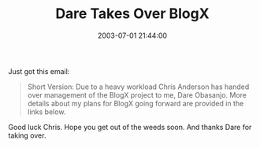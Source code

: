 ﻿---
layout: post
title: "Dare Takes Over BlogX"
comments: false
date: 2003-07-01 21:44:00
categories:
 - Technology
subtext-id: 3b16bf19-7c73-4b22-bd05-38814f34a9e1
alias: /blog/Dare-Takes-Over-BlogX.aspx
---


Just got this email:

> Short Version: Due to a heavy workload Chris Anderson has handed over management of the BlogX project to me, Dare Obasanjo. More details about my plans for BlogX going forward are provided in the links below.

Good luck Chris. Hope you get out of the weeds soon. And thanks Dare for taking over.
